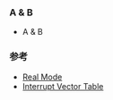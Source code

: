 ### A & B

- A & B


### 参考

- [Real Mode](http://wiki.osdev.org/Real_mode)
- [Interrupt Vector Table](http://wiki.osdev.org/Interrupt_Vector_Table)
